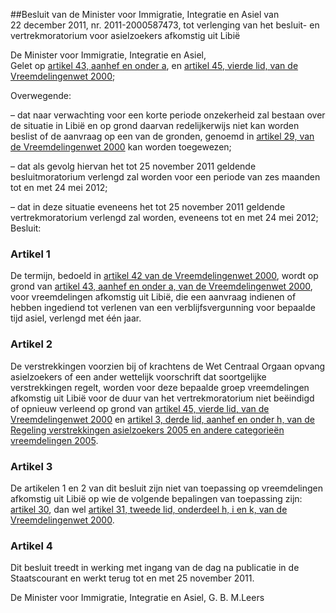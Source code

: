<meta http-equiv='Content-Type' content='text/html; charset=utf-8' />

##Besluit van de Minister voor Immigratie, Integratie en Asiel van 22 december 2011, nr. 2011-2000587473, tot verlenging van het besluit- en vertrekmoratorium voor asielzoekers afkomstig uit Libië

De Minister voor Immigratie, Integratie en Asiel,  
Gelet op [artikel 43, aanhef en onder a](../../../../../../../../../../wet/vreemdelingenwet/2000/BWBR0011823/README.md), en [artikel 45, vierde lid, van de Vreemdelingenwet 2000](../../../../../../../../../../wet/vreemdelingenwet/2000/BWBR0011823/README.md);

Overwegende:

– dat naar verwachting voor een korte periode onzekerheid zal bestaan over de situatie in Libië en op grond daarvan redelijkerwijs niet kan worden beslist of de aanvraag op een van de gronden, genoemd in [artikel 29, van de Vreemdelingenwet 2000](../../../../../../../../../../wet/vreemdelingenwet/2000/BWBR0011823/README.md) kan worden toegewezen;  

– dat als gevolg hiervan het tot 25 november 2011 geldende besluitmoratorium verlengd zal worden voor een periode van zes maanden tot en met 24 mei 2012;  

– dat in deze situatie eveneens het tot 25 november 2011 geldende vertrekmoratorium verlengd zal worden, eveneens tot en met 24 mei 2012;     Besluit:    

### Artikel  1  

De termijn, bedoeld in [artikel 42 van de Vreemdelingenwet 2000](../../../../../../../../../../wet/vreemdelingenwet/2000/BWBR0011823/README.md), wordt op grond van [artikel 43, aanhef en onder a, van de Vreemdelingenwet 2000](../../../../../../../../../../wet/vreemdelingenwet/2000/BWBR0011823/README.md), voor vreemdelingen afkomstig uit Libië, die een aanvraag indienen of hebben ingediend tot verlenen van een verblijfsvergunning voor bepaalde tijd asiel, verlengd met één jaar.  

### Artikel  2  

De verstrekkingen voorzien bij of krachtens de Wet Centraal Orgaan opvang asielzoekers of een ander wettelijk voorschrift dat soortgelijke verstrekkingen regelt, worden voor deze bepaalde groep vreemdelingen afkomstig uit Libië voor de duur van het vertrekmoratorium niet beëindigd of opnieuw verleend op grond van [artikel 45, vierde lid, van de Vreemdelingenwet 2000](../../../../../../../../../../wet/vreemdelingenwet/2000/BWBR0011823/README.md) en [artikel 3, derde lid, aanhef en onder h, van de Regeling verstrekkingen asielzoekers 2005 en andere categorieën vreemdelingen 2005](../../../../../../../../../../ministeriele-regeling/regeling/verstrekkingen/asielzoekers/en/andere/categorieën/vreemdelingen/etc/BWBR0017959/README.md).  

### Artikel  3  

De artikelen 1 en 2 van dit besluit zijn niet van toepassing op vreemdelingen afkomstig uit Libië op wie de volgende bepalingen van toepassing zijn: [artikel 30](../../../../../../../../../../wet/vreemdelingenwet/2000/BWBR0011823/README.md), dan wel [artikel 31, tweede lid, onderdeel h, i en k, van de Vreemdelingenwet 2000](../../../../../../../../../../wet/vreemdelingenwet/2000/BWBR0011823/README.md).  

### Artikel  4  

Dit besluit treedt in werking met ingang van de dag na publicatie in de Staatscourant en werkt terug tot en met 25 november 2011.  

De 
Minister voor Immigratie, Integratie en Asiel,
G. B. M.Leers   
